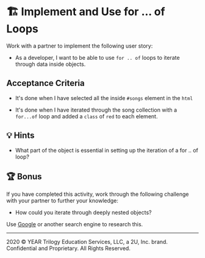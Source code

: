 # 🏗️ Implement and Use for ... of Loops

Work with a partner to implement the following user story:

* As a developer, I want to be able to use `for .. of` loops to iterate through data inside objects.

## Acceptance Criteria

* It's done when I have selected all the inside `#songs` element in the `html`

* It's done when I have iterated through the song collection with a `for...of` loop and added a `class` of `red` to each element.

## 💡 Hints

* What part of the object is essential in setting up the iteration of a for .. of loop?

## 🏆 Bonus

If you have completed this activity, work through the following challenge with your partner to further your knowledge:

* How could you iterate through deeply nested objects?

Use [Google](https://www.google.com) or another search engine to research this.

---
2020 © YEAR Trilogy Education Services, LLC, a 2U, Inc. brand. Confidential and Proprietary. All Rights Reserved.